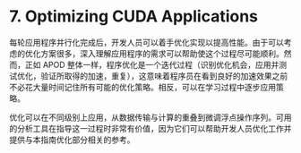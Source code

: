 # 7. Optimizing CUDA Applications
每轮应用程序并行化完成后，开发人员可以着手优化实现以提高性能。由于可以考虑的优化方案很多，深入理解应用程序的需求可以帮助使这个过程尽可能顺利。然而，正如 APOD 整体一样，程序优化是一个迭代过程（识别优化机会，应用并测试优化，验证所取得的加速，重复），这意味着程序员在看到良好的加速效果之前不必花大量时间记住所有可能的优化策略。相反，可以在学习过程中逐步应用策略。

优化可以在不同级别上应用，从数据传输与计算的重叠到微调浮点操作序列。可用的分析工具在指导这一过程时非常有价值，因为它们可以帮助开发人员优化工作并提供与本指南优化部分相关的参考。